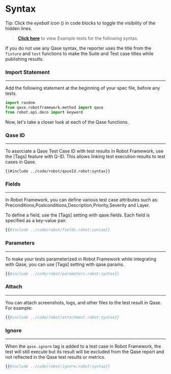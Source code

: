 # Syntax

Tip: Click the _eyeball icon_ (<i class="fa fa-eye"></i>) in code blocks to toggle the visibility of the hidden lines.

> [**Click here**](https://github.com/cskmnrpt/qase-robot/tree/main/resources/examples) to view Example tests for the following syntax.


If you do not use any Qase syntax, the reporter uses the title from the `fixture` and `test` functions to make the Suite and Test case titles while publishing results.


### Import Statement
---
Add the following statement at the beginning of your spec file, before any tests.

```python
import random
from qase.robotframework.method import qase
from robot.api.deco import keyword
```
Now, let's take a closer look at each of the Qase functions.

### Qase ID
---
To associate a Qase Test Case ID with test results in Robot Framework, use the [Tags] feature with Q-ID. This allows linking test execution results to test cases in Qase.

```robot
{{#include ../code/robot/qaseId.robot:syntax}}
```

### Fields
---
In Robot Framework, you can define various test case attributes such as: Preconditions,Postconditions,Description,Priority,Severity and Layer.

To define a field, use the [Tags] setting with qase.fields.
Each field is specified as a key-value pair.

```python
{{#include ../code/robot/fields.robot:syntax}}
```

### Parameters
---
To make your tests parameterized in Robot Framework while integrating with Qase, you can use [Tags] setting with qase.params.

```python
{{#include ../code/robot/parameters.robot:syntax}}
```

### Attach
---
You can attach screenshots, logs, and other files to the test result in Qase.
For example: 

```python
{{#include ../code/robot/attachment.robot:syntax}}
```

### Ignore
---
When the `qase.ignore` tag is added to a test case in Robot Framework, the test will still execute but its result will be excluded from the Qase report and not reflected in the Qase test results or metrics.
```python
{{#include ../code/robot/ignore.robot:syntax}}
```
